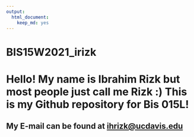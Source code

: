 ```yaml
---
output: 
  html_document: 
    keep_md: yes
---
```

# BIS15W2021_irizk

# Hello! My name is Ibrahim Rizk but most people just call me Rizk :) This is my Github repository for Bis 015L!

## My E-mail can be found at ihrizk@ucdavis.edu